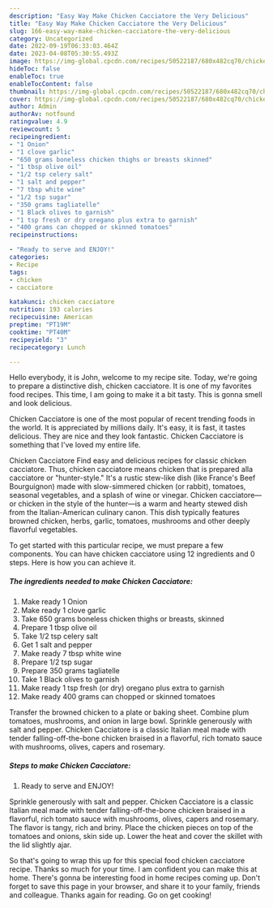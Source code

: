 ```yaml
---
description: "Easy Way Make Chicken Cacciatore the Very Delicious"
title: "Easy Way Make Chicken Cacciatore the Very Delicious"
slug: 166-easy-way-make-chicken-cacciatore-the-very-delicious
category: Uncategorized
date: 2022-09-19T06:33:03.464Z
date: 2023-04-08T05:30:55.493Z
image: https://img-global.cpcdn.com/recipes/50522187/680x482cq70/chicken-cacciatore-recipe-main-photo.jpg
hideToc: false
enableToc: true
enableTocContent: false
thumbnail: https://img-global.cpcdn.com/recipes/50522187/680x482cq70/chicken-cacciatore-recipe-main-photo.jpg
cover: https://img-global.cpcdn.com/recipes/50522187/680x482cq70/chicken-cacciatore-recipe-main-photo.jpg
author: Admin
authorAv: notfound
ratingvalue: 4.9
reviewcount: 5
recipeingredient:
- "1 Onion"
- "1 clove garlic"
- "650 grams boneless chicken thighs or breasts skinned"
- "1 tbsp olive oil"
- "1/2 tsp celery salt"
- "1 salt and pepper"
- "7 tbsp white wine"
- "1/2 tsp sugar"
- "350 grams tagliatelle"
- "1 Black olives to garnish"
- "1 tsp fresh or dry oregano plus extra to garnish"
- "400 grams can chopped or skinned tomatoes"
recipeinstructions:

- "Ready to serve and ENJOY!"
categories:
- Recipe
tags:
- chicken
- cacciatore

katakunci: chicken cacciatore 
nutrition: 193 calories
recipecuisine: American
preptime: "PT19M"
cooktime: "PT40M"
recipeyield: "3"
recipecategory: Lunch

---
```



Hello everybody, it is John, welcome to my recipe site. Today, we're going to prepare a distinctive dish, chicken cacciatore. It is one of my favorites food recipes. This time, I am going to make it a bit tasty. This is gonna smell and look delicious.

Chicken Cacciatore is one of the most popular of recent trending foods in the world. It is appreciated by millions daily. It's easy, it is fast, it tastes delicious. They are nice and they look fantastic. Chicken Cacciatore is something that I've loved my entire life.

Chicken Cacciatore Find easy and delicious recipes for classic chicken cacciatore. Thus, chicken cacciatore means chicken that is prepared alla cacciatore or &#34;hunter-style.&#34; It&#39;s a rustic stew-like dish (like France&#39;s Beef Bourguignon) made with slow-simmered chicken (or rabbit), tomatoes, seasonal vegetables, and a splash of wine or vinegar. Chicken cacciatore—or chicken in the style of the hunter—is a warm and hearty stewed dish from the Italian-American culinary canon. This dish typically features browned chicken, herbs, garlic, tomatoes, mushrooms and other deeply flavorful vegetables.


To get started with this particular recipe, we must prepare a few components. You can have chicken cacciatore using 12 ingredients and 0 steps. Here is how you can achieve it.

<!--inarticleads1-->

##### The ingredients needed to make Chicken Cacciatore:

1. Make ready 1 Onion
1. Make ready 1 clove garlic
1. Take 650 grams boneless chicken thighs or breasts, skinned
1. Prepare 1 tbsp olive oil
1. Take 1/2 tsp celery salt
1. Get 1 salt and pepper
1. Make ready 7 tbsp white wine
1. Prepare 1/2 tsp sugar
1. Prepare 350 grams tagliatelle
1. Take 1 Black olives to garnish
1. Make ready 1 tsp fresh (or dry) oregano plus extra to garnish
1. Make ready 400 grams can chopped or skinned tomatoes


Transfer the browned chicken to a plate or baking sheet. Combine plum tomatoes, mushrooms, and onion in large bowl. Sprinkle generously with salt and pepper. Chicken Cacciatore is a classic Italian meal made with tender falling-off-the-bone chicken braised in a flavorful, rich tomato sauce with mushrooms, olives, capers and rosemary. 

<!--inarticleads2-->

##### Steps to make Chicken Cacciatore:


1. Ready to serve and ENJOY!

Sprinkle generously with salt and pepper. Chicken Cacciatore is a classic Italian meal made with tender falling-off-the-bone chicken braised in a flavorful, rich tomato sauce with mushrooms, olives, capers and rosemary. The flavor is tangy, rich and briny. Place the chicken pieces on top of the tomatoes and onions, skin side up. Lower the heat and cover the skillet with the lid slightly ajar. 

So that's going to wrap this up for this special food chicken cacciatore recipe. Thanks so much for your time. I am confident you can make this at home. There's gonna be interesting food in home recipes coming up. Don't forget to save this page in your browser, and share it to your family, friends and colleague. Thanks again for reading. Go on get cooking!
